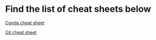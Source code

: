 # Find the list of cheat sheets below


[Conda cheat sheet](conda_cheat_sheet.md)


[Git cheat sheet](git_cheat_sheet.md)

